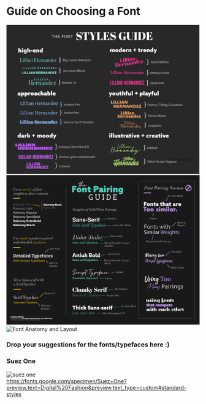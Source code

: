 # Guide on Choosing a Font
![Font Guide](https://github.com/gyuden/mms142-groupd-2021/blob/main/Font-Styles-Guide.jpg?raw=true)\
![Font Pairing](https://github.com/gyuden/mms142-groupd-2021/blob/main/FontPairing-CheatSheet.jpg?raw=true)\
![Font Anatomy and Layout](https://github.com/gyuden/mms142-groupd-2021/blob/main/TheAnatomyofTypography-Poster-01.jpg?raw=true)

### Drop your suggestions for the fonts/typefaces here :)

### Suez One
![suez one](https://user-images.githubusercontent.com/69533811/144826709-3ac46c66-6644-496b-804b-04b98bc79c15.PNG)\
https://fonts.google.com/specimen/Suez+One?preview.text=Digital%20Fashion&preview.text_type=custom#standard-styles




